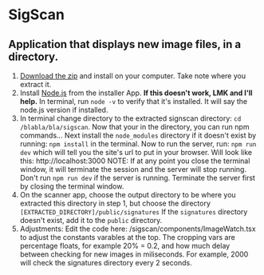 # SigScan
## Application that displays new image files, in a directory.

 1. [Download the zip](https://github.com/BOXNYC/sigscan/archive/refs/heads/main.zip) and install on your computer. Take note where you extract it.
 2. Install [Node.js](https://nodejs.org/en/download/prebuilt-installer) from the installer App. __If this doesn't work, LMK and I'll help.__ In terminal, run `node -v` to verify that it's installed. It will say the node.js version if installed.
 3. In terminal change directory to the extracted signscan directory: `cd /blabla/bla/sigscan`. Now that your in the directory, you can run npm commands... Next install the `node_modules` directory if it doesn't exist by running: `npm install` in the terminal. Now to run the server, run: `npm run dev` which will tell you the site's url to put in your browser. Will look like this: http://localhost:3000 NOTE: If at any point you close the terminal window, it will terminate the session and the server will stop running. Don't run `npm run dev` if the server is running. Terminate the server first by closing the terminal window.
 4. On the scanner app, choose the output directory to be where you extracted this directory in step 1, but choose the directory `[EXTRACTED_DIRECTORY]/public/signatures` If the `signatures` directory doesn't exist, add it to the `public` directory.
 5. Adjustments: Edit the code here: /sigscan/components/ImageWatch.tsx to adjust the constants varables at the top. The cropping vars are percentage floats, for example 20% = 0.2, and how much delay between checking for new images in miliseconds. For example, 2000 will check the signatures directory every 2 seconds.